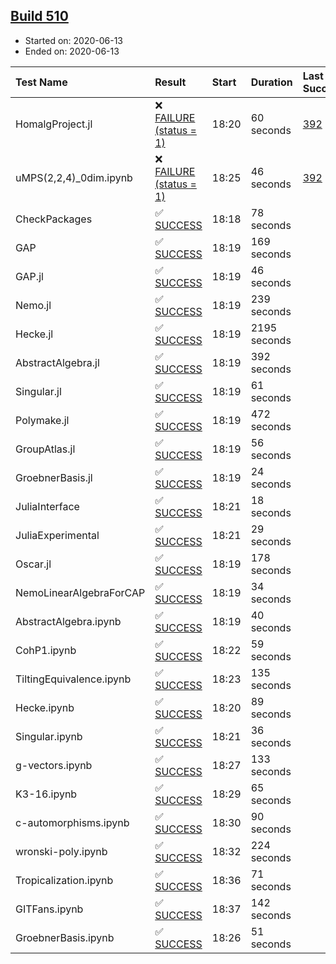 ## [Build 510](https://oscarci.mathematik.uni-kl.de/job/oscar-julia-1.4/510/)

* Started on: 2020-06-13
* Ended on: 2020-06-13

| Test Name    | Result | Start | Duration | Last Success | First Failure |
|:-------------|:-------|:------|:---------|:-------------|:--------------|
| HomalgProject.jl | ❌ [FAILURE (status = 1)](https://oscarci.mathematik.uni-kl.de/job/oscar-julia-1.4/510/artifact/logs/build-510/HomalgProject.jl.log) | 18:20 | 60 seconds | [392](https://oscarci.mathematik.uni-kl.de/job/oscar-julia-1.4/392/) | [393](https://oscarci.mathematik.uni-kl.de/job/oscar-julia-1.4/393/) |
| uMPS(2,2,4)_0dim.ipynb | ❌ [FAILURE (status = 1)](https://oscarci.mathematik.uni-kl.de/job/oscar-julia-1.4/510/artifact/logs/build-510/uMPS-2-2-4-_0dim.ipynb.log) | 18:25 | 46 seconds | [392](https://oscarci.mathematik.uni-kl.de/job/oscar-julia-1.4/392/) | [393](https://oscarci.mathematik.uni-kl.de/job/oscar-julia-1.4/393/) |
| CheckPackages | ✅ [SUCCESS](https://oscarci.mathematik.uni-kl.de/job/oscar-julia-1.4/510/artifact/logs/build-510/CheckPackages.log) | 18:18 | 78 seconds |  |  |
| GAP | ✅ [SUCCESS](https://oscarci.mathematik.uni-kl.de/job/oscar-julia-1.4/510/artifact/logs/build-510/GAP.log) | 18:19 | 169 seconds |  |  |
| GAP.jl | ✅ [SUCCESS](https://oscarci.mathematik.uni-kl.de/job/oscar-julia-1.4/510/artifact/logs/build-510/GAP.jl.log) | 18:19 | 46 seconds |  |  |
| Nemo.jl | ✅ [SUCCESS](https://oscarci.mathematik.uni-kl.de/job/oscar-julia-1.4/510/artifact/logs/build-510/Nemo.jl.log) | 18:19 | 239 seconds |  |  |
| Hecke.jl | ✅ [SUCCESS](https://oscarci.mathematik.uni-kl.de/job/oscar-julia-1.4/510/artifact/logs/build-510/Hecke.jl.log) | 18:19 | 2195 seconds |  |  |
| AbstractAlgebra.jl | ✅ [SUCCESS](https://oscarci.mathematik.uni-kl.de/job/oscar-julia-1.4/510/artifact/logs/build-510/AbstractAlgebra.jl.log) | 18:19 | 392 seconds |  |  |
| Singular.jl | ✅ [SUCCESS](https://oscarci.mathematik.uni-kl.de/job/oscar-julia-1.4/510/artifact/logs/build-510/Singular.jl.log) | 18:19 | 61 seconds |  |  |
| Polymake.jl | ✅ [SUCCESS](https://oscarci.mathematik.uni-kl.de/job/oscar-julia-1.4/510/artifact/logs/build-510/Polymake.jl.log) | 18:19 | 472 seconds |  |  |
| GroupAtlas.jl | ✅ [SUCCESS](https://oscarci.mathematik.uni-kl.de/job/oscar-julia-1.4/510/artifact/logs/build-510/GroupAtlas.jl.log) | 18:19 | 56 seconds |  |  |
| GroebnerBasis.jl | ✅ [SUCCESS](https://oscarci.mathematik.uni-kl.de/job/oscar-julia-1.4/510/artifact/logs/build-510/GroebnerBasis.jl.log) | 18:19 | 24 seconds |  |  |
| JuliaInterface | ✅ [SUCCESS](https://oscarci.mathematik.uni-kl.de/job/oscar-julia-1.4/510/artifact/logs/build-510/JuliaInterface.log) | 18:21 | 18 seconds |  |  |
| JuliaExperimental | ✅ [SUCCESS](https://oscarci.mathematik.uni-kl.de/job/oscar-julia-1.4/510/artifact/logs/build-510/JuliaExperimental.log) | 18:21 | 29 seconds |  |  |
| Oscar.jl | ✅ [SUCCESS](https://oscarci.mathematik.uni-kl.de/job/oscar-julia-1.4/510/artifact/logs/build-510/Oscar.jl.log) | 18:19 | 178 seconds |  |  |
| NemoLinearAlgebraForCAP | ✅ [SUCCESS](https://oscarci.mathematik.uni-kl.de/job/oscar-julia-1.4/510/artifact/logs/build-510/NemoLinearAlgebraForCAP.log) | 18:19 | 34 seconds |  |  |
| AbstractAlgebra.ipynb | ✅ [SUCCESS](https://oscarci.mathematik.uni-kl.de/job/oscar-julia-1.4/510/artifact/logs/build-510/AbstractAlgebra.ipynb.log) | 18:19 | 40 seconds |  |  |
| CohP1.ipynb | ✅ [SUCCESS](https://oscarci.mathematik.uni-kl.de/job/oscar-julia-1.4/510/artifact/logs/build-510/CohP1.ipynb.log) | 18:22 | 59 seconds |  |  |
| TiltingEquivalence.ipynb | ✅ [SUCCESS](https://oscarci.mathematik.uni-kl.de/job/oscar-julia-1.4/510/artifact/logs/build-510/TiltingEquivalence.ipynb.log) | 18:23 | 135 seconds |  |  |
| Hecke.ipynb | ✅ [SUCCESS](https://oscarci.mathematik.uni-kl.de/job/oscar-julia-1.4/510/artifact/logs/build-510/Hecke.ipynb.log) | 18:20 | 89 seconds |  |  |
| Singular.ipynb | ✅ [SUCCESS](https://oscarci.mathematik.uni-kl.de/job/oscar-julia-1.4/510/artifact/logs/build-510/Singular.ipynb.log) | 18:21 | 36 seconds |  |  |
| g-vectors.ipynb | ✅ [SUCCESS](https://oscarci.mathematik.uni-kl.de/job/oscar-julia-1.4/510/artifact/logs/build-510/g-vectors.ipynb.log) | 18:27 | 133 seconds |  |  |
| K3-16.ipynb | ✅ [SUCCESS](https://oscarci.mathematik.uni-kl.de/job/oscar-julia-1.4/510/artifact/logs/build-510/K3-16.ipynb.log) | 18:29 | 65 seconds |  |  |
| c-automorphisms.ipynb | ✅ [SUCCESS](https://oscarci.mathematik.uni-kl.de/job/oscar-julia-1.4/510/artifact/logs/build-510/c-automorphisms.ipynb.log) | 18:30 | 90 seconds |  |  |
| wronski-poly.ipynb | ✅ [SUCCESS](https://oscarci.mathematik.uni-kl.de/job/oscar-julia-1.4/510/artifact/logs/build-510/wronski-poly.ipynb.log) | 18:32 | 224 seconds |  |  |
| Tropicalization.ipynb | ✅ [SUCCESS](https://oscarci.mathematik.uni-kl.de/job/oscar-julia-1.4/510/artifact/logs/build-510/Tropicalization.ipynb.log) | 18:36 | 71 seconds |  |  |
| GITFans.ipynb | ✅ [SUCCESS](https://oscarci.mathematik.uni-kl.de/job/oscar-julia-1.4/510/artifact/logs/build-510/GITFans.ipynb.log) | 18:37 | 142 seconds |  |  |
| GroebnerBasis.ipynb | ✅ [SUCCESS](https://oscarci.mathematik.uni-kl.de/job/oscar-julia-1.4/510/artifact/logs/build-510/GroebnerBasis.ipynb.log) | 18:26 | 51 seconds |  |  |
